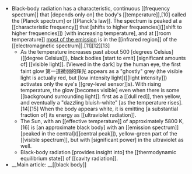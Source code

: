 - Black-body radiation has a characteristic, continuous [[frequency spectrum]] that [depends only on] the body's [[temperature]],[10] called the [Planck spectrum] or [[Planck's law]]. The spectrum is peaked at a [[characteristic frequency]] that [shifts to higher frequencies]([[shift to higher frequencies]]) [with increasing temperature], and at [[room temperature]] [most of the emission]([[emission]]) is in the [[infrared region]] of the [[electromagnetic spectrum]].[11][12][13] 
    - As the temperature increases past about 500 [degrees Celsius]([[degree Celsius]]), black bodies [start to emit] [significant amounts of] [[visible light]]. [Viewed in the dark] by the human eye, the first faint glow 第一道微弱的辉光 appears as a "ghostly" grey (the visible light is actually red, but [low intensity light]([[light intensity]]) activates only the eye's [[grey-level sensor]]s). With rising temperature, the glow [becomes visible] even when there is some [[background surrounding light]]: first as a [[dull red]], then yellow, and eventually a "dazzling bluish-white" [as the temperature rises].[14][15] When the body appears white, it is emitting [a substantial fraction of] its energy as [[ultraviolet radiation]]. 
    - The Sun, with an [[effective temperature]] of approximately 5800 K,[16] is [an approximate black body] with an [[emission spectrum]] [peaked in the central]([[central peak]]), yellow-green part of the [[visible spectrum]], but with [significant power] in the ultraviolet as well.
    - Black-body radiation [provides insight into] the [[thermodynamic equilibrium state]] of [[cavity radiation]].
- __Main article: __[[black body]]
